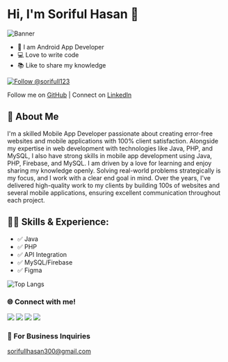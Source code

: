 # Hi, I'm Soriful Hasan 👋

![Banner](https://softcorner.xyz/My%20File%20%28Soriful%20hasan%29/Subheading.png)

- 👑 I am Android App Developer
- 💻 Love to write code
- 📚 Like to share my knowledge
  

 [![Follow @sorifull123](https://img.shields.io/badge/Follow-%40sorifull123-grey?style=for-the-badge)](https://github.com/sorifull123)


Follow me on [GitHub](https://github.com/sorifull123) |
Connect on [LinkedIn](https://www.linkedin.com/in/md-soriful-hasan-53a9b52b3/)
## 🚀 About Me
I'm a skilled  Mobile App Developer passionate about creating error-free websites and mobile applications with 100% client satisfaction. Alongside my expertise in web development with technologies like Java, PHP, and MySQL, I also have strong skills in mobile app development using Java, PHP, Firebase, and MySQL. I am driven by a love for learning and enjoy sharing my knowledge openly. Solving real-world problems strategically is my focus, and I work with a clear end goal in mind. Over the years, I've delivered high-quality work to my clients by building 100s of websites and several mobile applications, ensuring excellent communication throughout each project.

## 🧑‍💻 Skills & Experience:
- ✅ Java
- ✅ PHP
- ✅ API Integration
- ✅ MySQL/Firebase
- ✅ Figma

![Top Langs](https://github-readme-stats.vercel.app/api/top-langs/?username=sorifull123&layout=compact)

### 🌐 Connect with me!
<a href="https://facebook.com/sorifulhasan11" target="_blank"><img src="https://img.shields.io/badge/Facebook-%231877F2.svg?style=for-the-badge&logo=facebook&logoColor=white"/></a>
<a href="https://twitter.com/@hasan_soriful" target="_blank"><img src="https://img.shields.io/badge/Twitter-%231DA1F2.svg?style=for-the-badge&logo=twitter&logoColor=white"/></a>
<a href="https://instagram.com/isorifulhasan" target="_blank"><img src="https://img.shields.io/badge/Instagram-%23E4405F.svg?style=for-the-badge&logo=instagram&logoColor=white"/></a>
<a href="https://linkedin.com/in/md-soriful-hasan-53a9b52b3" target="_blank"><img src="https://img.shields.io/badge/LinkedIn-%230077B5.svg?style=for-the-badge&logo=linkedin&logoColor=white"/></a>

### 📧 For Business Inquiries
<a href="mailto:shovoalways@gmail.com">sorifullhasan300@gmail.com</a>

